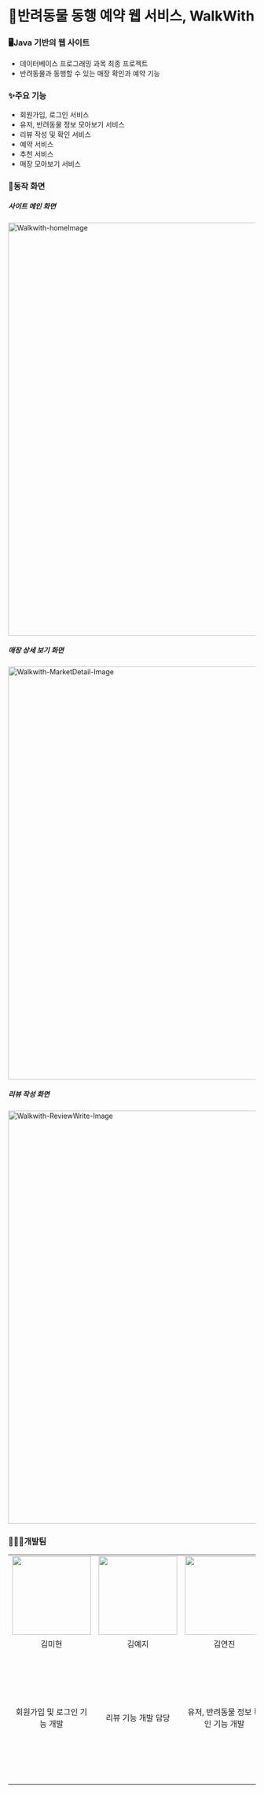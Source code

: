 # 🐶반려동물 동행 예약 웹 서비스, WalkWith

### 🖥️Java 기반의 웹 사이트
- 데이터베이스 프로그래밍 과목 최종 프로젝트
- 반려동물과 동행할 수 있는 매장 확인과 예약 기능

### ✨주요 기능
- 회원가입, 로그인 서비스
- 유저, 반려동물 정보 모아보기 서비스
- 리뷰 작성 및 확인 서비스
- 예약 서비스
- 추천 서비스
- 매장 모아보기 서비스

### 🔎동작 화면
<div>
  <h5>사이트 메인 화면</h5>
  <img width="840" alt="Walkwith-homeImage" src="https://github.com/user-attachments/assets/7c870a0a-0230-4dc9-bbb4-45bfcd795314">
  <h5>매장 상세 보기 화면</h5>
  <img width="840" alt="Walkwith-MarketDetail-Image" src="https://github.com/user-attachments/assets/30ed05ad-267e-4b95-b582-362c7af43fed">
  <h5>리뷰 작성 화면</h5>
  <img width="840" alt="Walkwith-ReviewWrite-Image" src="https://github.com/user-attachments/assets/f11ff50d-4546-4c39-99b7-1696d6cdf821">
</div>

### 👩🏻‍💻개발팀
<table width = "100%">
  <tr>
      <td>
      <a href="https://github.com/mhyeon-kim ">                 
          <img src="https://avatars.githubusercontent.com/mhyeon-kim" width="160" />            
      </a>
    </td>
      <td>
      <a href="https://github.com/masIImaro ">                 
          <img src="https://avatars.githubusercontent.com/masIImaro" width="160" />            
      </a>
    </td>
    <td>
      <a href="https://github.com/dkwkckzk ">                 
          <img src="https://avatars.githubusercontent.com/dkwkckzk" width="160" />            
      </a>
    </td>
    <td>
      <a href="https://github.com/damdami-32 ">                 
          <img src="https://avatars.githubusercontent.com/damdami-32" width="160" />            
      </a>
    </td>
  </tr>
  <tr>
    <td align="center">김미현</td>
    <td align="center">김예지</td>
    <td align="center">김연진</td>
    <td align="center">임담희</td>
  </tr>
  <tr>
    <td align="center">회원가입 및 로그인 기능 개발</td>
    <td align="center">리뷰 기능 개발 담당</td>
    <td align="center">유저, 반려동물 정보 확인 기능 개발</td>
    <td align="center">추천 및 매장 확인 기능 개발</td>
    <td align="center">속담 맞추기 미니게임 개발</td>
  </tr>
</table>

